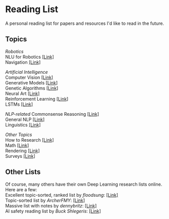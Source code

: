 # Reading List
A personal reading list for papers and resources I'd like to read in the future.

## Topics
*Robotics*   
NLU for Robotics [[Link]](https://github.com/Benned-H/Reading_List/blob/master/Topics/RoboNLP.md)   
Navigation [[Link]](https://github.com/Benned-H/Reading_List/blob/master/Topics/Navigation.md)

*Artificial Intelligence*  
Computer Vision [[Link]](https://github.com/Benned-H/Reading_List/blob/master/Topics/Computer%20Vision.md)  
Generative Models [[Link]](https://github.com/Benned-H/Reading_List/blob/master/Topics/Generative%20Models.md)  
Genetic Algorithms [[Link]](https://github.com/Benned-H/Reading_List/blob/master/Topics/Genetic%20Algorithms.md)  
Neural Art [[Link]](https://github.com/Benned-H/Reading_List/blob/master/Topics/Neural%20Art.md)  
Reinforcement Learning [[Link]](https://github.com/Benned-H/Reading_List/blob/master/Topics/Reinforcement%20Learning.md)  
LSTMs [[Link]](https://github.com/Benned-H/Reading_List/blob/master/Topics/LSTMs.md)  

*NLP-related*
Commonsense Reasoning [[Link]](https://github.com/Benned-H/Reading_List/blob/master/Topics/Commonsense.md)    
General NLP [[Link]](https://github.com/Benned-H/Reading_List/blob/master/Topics/NLP.md)    
Linguistics [[Link]](https://github.com/Benned-H/Reading_List/blob/master/Topics/Linguistics.md)  

*Other Topics*  
How to Research [[Link]](https://github.com/Benned-H/Reading_List/blob/master/Topics/Research.md)   
Math [[Link]](https://github.com/Benned-H/Reading_List/blob/master/Topics/Mathematics.md)  
Rendering [[Link]](https://github.com/Benned-H/Reading_List/blob/master/Topics/Rendering.md)  
Surveys [[Link]](https://github.com/Benned-H/Reading_List/blob/master/Topics/Surveys.md)

## Other Lists  
Of course, many others have their own Deep Learning research lists online. Here are a few:  
Excellent topic-sorted, ranked list by *floodsung*: [[Link]](https://github.com/floodsung/Deep-Learning-Papers-Reading-Roadmap)  
Topic-sorted list by *ArcherFMY*: [[Link]](https://github.com/ArcherFMY/Paper_Reading_List)  
Massive list with notes by *dennybritz*: [[Link]](https://github.com/dennybritz/deeplearning-papernotes)  
AI safety reading list by *Buck Shlegeris*: [[Link]](http://shlegeris.com/ai-safety-reading-list)
